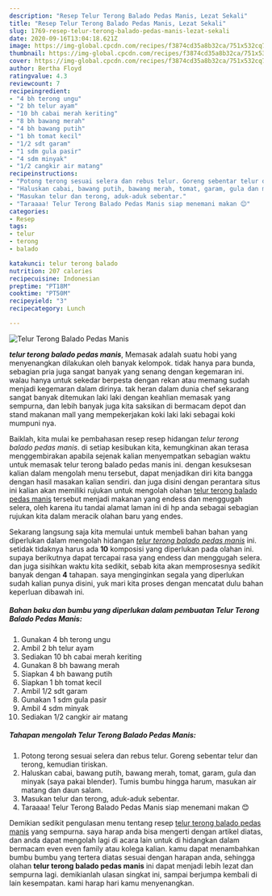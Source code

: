 ```yaml
---
description: "Resep Telur Terong Balado Pedas Manis, Lezat Sekali"
title: "Resep Telur Terong Balado Pedas Manis, Lezat Sekali"
slug: 1769-resep-telur-terong-balado-pedas-manis-lezat-sekali
date: 2020-09-16T13:04:18.621Z
image: https://img-global.cpcdn.com/recipes/f3874cd35a8b32ca/751x532cq70/telur-terong-balado-pedas-manis-foto-resep-utama.jpg
thumbnail: https://img-global.cpcdn.com/recipes/f3874cd35a8b32ca/751x532cq70/telur-terong-balado-pedas-manis-foto-resep-utama.jpg
cover: https://img-global.cpcdn.com/recipes/f3874cd35a8b32ca/751x532cq70/telur-terong-balado-pedas-manis-foto-resep-utama.jpg
author: Bertha Floyd
ratingvalue: 4.3
reviewcount: 7
recipeingredient:
- "4 bh terong ungu"
- "2 bh telur ayam"
- "10 bh cabai merah keriting"
- "8 bh bawang merah"
- "4 bh bawang putih"
- "1 bh tomat kecil"
- "1/2 sdt garam"
- "1 sdm gula pasir"
- "4 sdm minyak"
- "1/2 cangkir air matang"
recipeinstructions:
- "Potong terong sesuai selera dan rebus telur. Goreng sebentar telur dan terong, kemudian tiriskan."
- "Haluskan cabai, bawang putih, bawang merah, tomat, garam, gula dan minyak (saya pakai blender). Tumis bumbu hingga harum, masukan air matang dan daun salam."
- "Masukan telur dan terong, aduk-aduk sebentar."
- "Taraaaa! Telur Terong Balado Pedas Manis siap menemani makan 😊"
categories:
- Resep
tags:
- telur
- terong
- balado

katakunci: telur terong balado 
nutrition: 207 calories
recipecuisine: Indonesian
preptime: "PT18M"
cooktime: "PT50M"
recipeyield: "3"
recipecategory: Lunch

---
```



![Telur Terong Balado Pedas Manis](https://img-global.cpcdn.com/recipes/f3874cd35a8b32ca/751x532cq70/telur-terong-balado-pedas-manis-foto-resep-utama.jpg)

<b><i>telur terong balado pedas manis</i></b>, Memasak adalah suatu hobi yang menyenangkan dilakukan oleh banyak kelompok. tidak hanya para bunda, sebagian pria juga sangat banyak yang senang dengan kegemaran ini. walau hanya untuk sekedar berpesta dengan rekan atau memang sudah menjadi kegemaran dalam dirinya. tak heran dalam dunia chef sekarang sangat banyak ditemukan laki laki dengan keahlian memasak yang sempurna, dan lebih banyak juga kita saksikan di bermacam depot dan stand makanan mall yang mempekerjakan koki laki laki sebagai koki mumpuni nya.



Baiklah, kita mulai ke pembahasan resep resep hidangan <i>telur terong balado pedas manis</i>. di setiap kesibukan kita, kemungkinan akan terasa menggembirakan apabila sejenak kalian menyempatkan sebagian waktu untuk memasak telur terong balado pedas manis ini. dengan kesuksesan kalian dalam mengolah menu tersebut, dapat menjadikan diri kita bangga dengan hasil masakan kalian sendiri. dan juga disini dengan perantara situs ini kalian akan memiliki rujukan untuk mengolah olahan <u>telur terong balado pedas manis</u> tersebut menjadi makanan yang endess dan menggugah selera, oleh karena itu tandai alamat laman ini di hp anda sebagai sebagian rujukan kita dalam meracik olahan baru yang endes.


Sekarang langsung saja kita memulai untuk membeli bahan bahan yang diperlukan dalam mengolah hidangan <u><i>telur terong balado pedas manis</i></u> ini. setidak tidaknya harus ada <b>10</b> komposisi yang diperlukan pada olahan ini. supaya berikutnya dapat tercapai rasa yang endess dan menggugah selera. dan juga sisihkan waktu kita sedikit, sebab kita akan memprosesnya sedikit banyak dengan <b>4</b> tahapan. saya menginginkan segala yang diperlukan sudah kalian punya disini, yuk mari kita proses dengan mencatat dulu bahan keperluan dibawah ini.

<!--inarticleads1-->

##### Bahan baku dan bumbu yang diperlukan dalam pembuatan Telur Terong Balado Pedas Manis:

1. Gunakan 4 bh terong ungu
1. Ambil 2 bh telur ayam
1. Sediakan 10 bh cabai merah keriting
1. Gunakan 8 bh bawang merah
1. Siapkan 4 bh bawang putih
1. Siapkan 1 bh tomat kecil
1. Ambil 1/2 sdt garam
1. Gunakan 1 sdm gula pasir
1. Ambil 4 sdm minyak
1. Sediakan 1/2 cangkir air matang




<!--inarticleads2-->

##### Tahapan mengolah Telur Terong Balado Pedas Manis:

1. Potong terong sesuai selera dan rebus telur. Goreng sebentar telur dan terong, kemudian tiriskan.
1. Haluskan cabai, bawang putih, bawang merah, tomat, garam, gula dan minyak (saya pakai blender). Tumis bumbu hingga harum, masukan air matang dan daun salam.
1. Masukan telur dan terong, aduk-aduk sebentar.
1. Taraaaa! Telur Terong Balado Pedas Manis siap menemani makan 😊




Demikian sedikit pengulasan menu tentang resep <u>telur terong balado pedas manis</u> yang sempurna. saya harap anda bisa mengerti dengan artikel diatas, dan anda dapat mengolah lagi di acara lain untuk di hidangkan dalam bermacam even even family atau kolega kalian. kamu dapat menambahkan bumbu bumbu yang tertera diatas sesuai dengan harapan anda, sehingga olahan <b>telur terong balado pedas manis</b> ini dapat menjadi lebih lezat dan sempurna lagi. demikianlah ulasan singkat ini, sampai berjumpa kembali di lain kesempatan. kami harap hari kamu menyenangkan.
